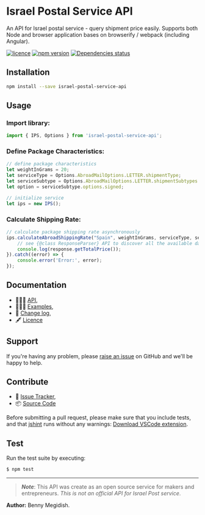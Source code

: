 # Israel Postal Service API
An API for Israel postal service - query shipment price easily.
Supports both Node and browser application bases on browserify / webpack (including Angular).

[![licence](https://img.shields.io/github/license/mashape/apistatus.svg)](https://github.com/bennymeg/IsraelPostalServiceAPI/blob/master/LICENSE)
[![npm version](https://img.shields.io/npm/v/israel-postal-service-api.svg)](https://www.npmjs.com/package/israel-postal-service-api)
[![Dependencies status](https://david-dm.org/bennymeg/IsraelPostalServiceAPI/status.svg)](https://david-dm.org/bennymeg/IsraelPostalServiceAPI)
<!-- [![github version](https://img.shields.io/github/package-json/v/badges/shields.svg)](https://github.com/bennymeg/IsraelPostalServiceAPI) -->
<!-- ![GitHub repository size in bytes](https://img.shields.io/github/languages/code-size/badges/shields.svg) -->


## Installation
```bash
npm install --save israel-postal-service-api
```
## Usage

### Import library:
```javascript
import { IPS, Options } from 'israel-postal-service-api';
```

### Define Package Characteristics:
```javascript
// define package characteristics
let weightInGrams = 20;
let serviceType = Options.AbroadMailOptions.LETTER.shipmentType;
let serviceSubtype = Options.AbroadMailOptions.LETTER.shipmentSubtypes.regular;
let option = serviceSubtype.options.signed;

// initialize service
let ips = new IPS();
```

### Calculate Shipping Rate:

```javascript
// calculate package shipping rate asynchronously
ips.calculateAbroadShippingRate("Spain", weightInGrams, serviceType, serviceSubtype, option).then((response) => {
    // see {@class ResponseParser} API to discover all the available data (or use ts typings)
    console.log(response.getTotalPrice()); 
}).catch((error) => {
    console.error('Error:', error);
});
```

## Documentation ##  
- 👨🏼‍💻 [API](https://github.com/bennymeg/IsraelPostalServiceAPI/blob/master/docs/API.md),  
- 👩🏼‍🏫 [Examples](https://github.com/bennymeg/IsraelPostalServiceAPI/blob/master/docs/examples),  
- 📜 [Change log](https://github.com/bennymeg/IsraelPostalServiceAPI/blob/master/docs/CHANGELOG.md),  
- 🖋 [Licence](https://github.com/bennymeg/IsraelPostalServiceAPI/blob/master/LICENSE)

## Support ##
If you're having any problem, please [raise an issue](https://github.com/bennymeg/IsraelPostalServiceAPI/issues/new) on GitHub and we'll be happy to help.


## Contribute ##
- 👾 [Issue Tracker](https://github.com/bennymeg/IsraelPostalServiceAPI/issues),
- 📦 [Source Code](https://github.com/bennymeg/IsraelPostalServiceAPI/)

Before submitting a pull request, please make sure that you include tests, and that [jshint](http://jshint.com) runs without any warnings: [Download VSCode extension](https://marketplace.visualstudio.com/items?itemName=dbaeumer.jshint).

## Test ## 
Run the test suite by executing:

```sh
$ npm test
```


___
> ***Note***:
> This API was create as an open source service for makers and entrepreneurs.
> _This is not an official API for Israel Post service_.

**Author:** Benny Megidish.